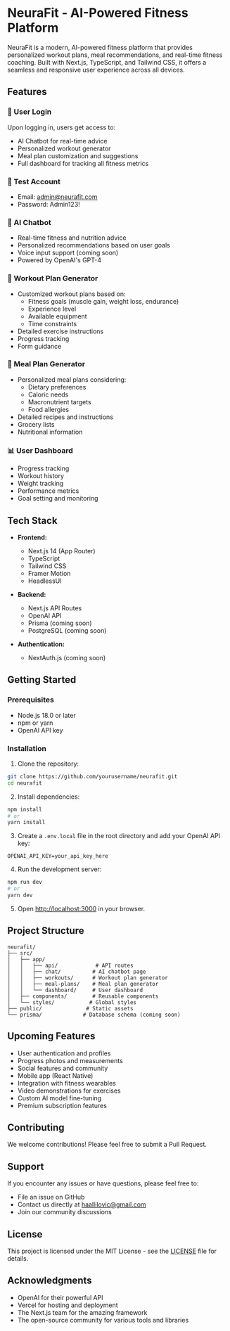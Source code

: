 # NeuraFit - AI-Powered Fitness Platform

NeuraFit is a modern, AI-powered fitness platform that provides personalized workout plans, meal recommendations, and real-time fitness coaching. Built with Next.js, TypeScript, and Tailwind CSS, it offers a seamless and responsive user experience across all devices.

## Features

### 🔐 User Login

Upon logging in, users get access to:
- AI Chatbot for real-time advice
- Personalized workout generator
- Meal plan customization and suggestions
- Full dashboard for tracking all fitness metrics

### 🔑 Test Account
- Email: admin@neurafit.com
- Password: Admin123!

### 🤖 AI Chatbot
- Real-time fitness and nutrition advice
- Personalized recommendations based on user goals
- Voice input support (coming soon)
- Powered by OpenAI's GPT-4

### 💪 Workout Plan Generator
- Customized workout plans based on:
  - Fitness goals (muscle gain, weight loss, endurance)
  - Experience level
  - Available equipment
  - Time constraints
- Detailed exercise instructions
- Progress tracking
- Form guidance

### 🥗 Meal Plan Generator
- Personalized meal plans considering:
  - Dietary preferences
  - Caloric needs
  - Macronutrient targets
  - Food allergies
- Detailed recipes and instructions
- Grocery lists
- Nutritional information

### 📊 User Dashboard
- Progress tracking
- Workout history
- Weight tracking
- Performance metrics
- Goal setting and monitoring

## Tech Stack

- **Frontend:**
  - Next.js 14 (App Router)
  - TypeScript
  - Tailwind CSS
  - Framer Motion
  - HeadlessUI

- **Backend:**
  - Next.js API Routes
  - OpenAI API
  - Prisma (coming soon)
  - PostgreSQL (coming soon)

- **Authentication:**
  - NextAuth.js (coming soon)

## Getting Started

### Prerequisites

- Node.js 18.0 or later
- npm or yarn
- OpenAI API key

### Installation

1. Clone the repository:
```bash
git clone https://github.com/yourusername/neurafit.git
cd neurafit
```

2. Install dependencies:
```bash
npm install
# or
yarn install
```

3. Create a `.env.local` file in the root directory and add your OpenAI API key:
```env
OPENAI_API_KEY=your_api_key_here
```

4. Run the development server:
```bash
npm run dev
# or
yarn dev
```

5. Open [http://localhost:3000](http://localhost:3000) in your browser.

## Project Structure

```
neurafit/
├── src/
│   ├── app/
│   │   ├── api/            # API routes
│   │   ├── chat/          # AI chatbot page
│   │   ├── workouts/      # Workout plan generator
│   │   ├── meal-plans/    # Meal plan generator
│   │   └── dashboard/     # User dashboard
│   ├── components/        # Reusable components
│   └── styles/           # Global styles
├── public/              # Static assets
└── prisma/             # Database schema (coming soon)
```

## Upcoming Features

- User authentication and profiles
- Progress photos and measurements
- Social features and community
- Mobile app (React Native)
- Integration with fitness wearables
- Video demonstrations for exercises
- Custom AI model fine-tuning
- Premium subscription features

## Contributing

We welcome contributions! Please feel free to submit a Pull Request.

## Support

If you encounter any issues or have questions, please feel free to:
- File an issue on GitHub
- Contact us directly at haallilovic@gmail.com
- Join our community discussions

## License

This project is licensed under the MIT License - see the [LICENSE](LICENSE) file for details.

## Acknowledgments

- OpenAI for their powerful API
- Vercel for hosting and deployment
- The Next.js team for the amazing framework
- The open-source community for various tools and libraries
